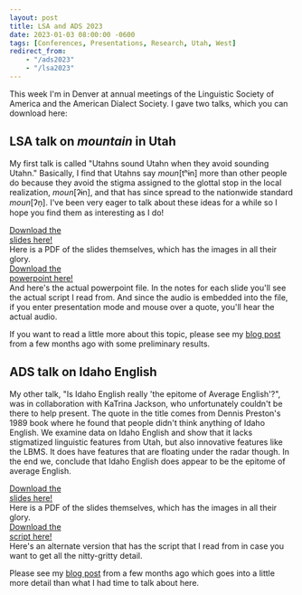 ```yaml
---
layout: post
title: LSA and ADS 2023
date: 2023-01-03 08:00:00 -0600
tags: [Conferences, Presentations, Research, Utah, West]
redirect_from: 
    - "/ads2023"
    - "/lsa2023"
---
```


This week I'm in Denver at annual meetings of the Linguistic Society of America and the American Dialect Society. I gave two talks, which you can download here:

## LSA talk on *mountain* in Utah

My first talk is called "Utahns sound Utahn when they avoid sounding Utahn." Basically, I find that Utahns say *moun*[tʰɨn] more than other people do because they avoid the stigma assigned to the glottal stop in the local realization, *moun*[ʔɨn], and that has since spread to the nationwide standard *moun*[ʔn̩]. I've been very eager to talk about these ideas for a while so I hope you find them as interesting as I do!

<div class="biglink"><a href="/downloads/230106-LSA_mountain.pdf" title="LSA2023 slides" class="nodot">Download the<br />slides here!</a></div>
Here is a PDF of the slides themselves, which has the images in all their glory.

<div class="biglink"><a href="/downloads/230106-LSA_mountain.pptx" title="NWAV50 slides" class="nodot">Download the<br />powerpoint here!</a></div>
And here's the actual powerpoint file. In the notes for each slide you'll see the actual script I read from. And since the audio is embedded into the file, if you enter presentation mode and mouse over a quote, you'll hear the actual audio. 

If you want to read a little more about this topic, please see my [blog post](/blog/idaho-montana-wyoming-and-utah-english-survey-results) from a few months ago with some preliminary results. 




## ADS talk on Idaho English

My other talk, "Is Idaho English really 'the epitome of Average English'?", was in collaboration with KaTrina Jackson, who unfortunately couldn't be there to help present. The quote in the title comes from Dennis Preston's 1989 book where he found that people didn't think anything of Idaho English. We examine data on Idaho English and show that it lacks stigmatized linguistic features from Utah, but also innovative features like the LBMS. It does have features that are floating under the radar though. In the end we, conclude that Idaho English does appear to be the epitome of average English.

<div class="biglink"><a href="/downloads/230106-ADS_Idaho.pdf" title="ADS2023 slides" class="nodot">Download the<br />slides here!</a></div>
Here is a PDF of the slides themselves, which has the images in all their glory.

<div class="biglink"><a href="/downloads/230106-ADS_Idaho_notes.pdf" title="NWAV50 slides" class="nodot">Download the<br />script here!</a></div>
Here's an alternate version that has the script that I read from in case you want to get all the nitty-gritty detail. 

Please see my [blog post](/blog/idaho-montana-wyoming-and-utah-english-survey-results) from a few months ago which goes into a little more detail than what I had time to talk about here. 